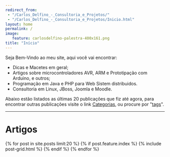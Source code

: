 ```yaml
---
redirect_from: 
 - "/Carlos_Delfino_-_Consultoria_e_Projetos/"
 - "/Carlos_Delfino_-_Consultoria_e_Projetos/Inicio.html"
layout: home
permalink: /
image:
   feature: carlosdelfino-palestra-400x161.png
title: "Início"
---
```

Seja Bem-Vindo ao meu site, aqui você vai encontrar:

 * Dicas e Macetes em geral;
 * Artigos sobre microcontroladores AVR, ARM e Prototipação com Arduino, e outros;
 * Programação em Java e PHP para Web Sistem distribuidos. 
 * Consultoria em Linux, JBoss, Joomla e Moodle.

<!-- more -->

Abaixo estão listados as últimas 20 publicações que fiz até agora, para 
encontrar outras publicações visite o link [Categorias](/categorias/), ou 
procure por "[tags](/tags)".  

<hr />

# Artigos 
<div class="tiles">
{% for post in site.posts limit:20 %}
   {% if post.feature.index %}   
      {% include post-grid.html %}	
   {% endif %}
{% endfor %}
</div>
<!-- /.tiles -->
